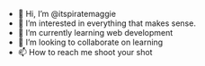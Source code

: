- 👋 Hi, I’m @itspiratemaggie
- 👀 I’m interested in everything that makes sense.
- 🌱 I’m currently learning web development
- 💞️ I’m looking to collaborate on learning
- 📫 How to reach me shoot your shot

<!---
itspiratemaggie/itspiratemaggie is a ✨ special ✨ repository because its `README.md` (this file) appears on your GitHub profile.
You can click the Preview link to take a look at your changes.
--->
